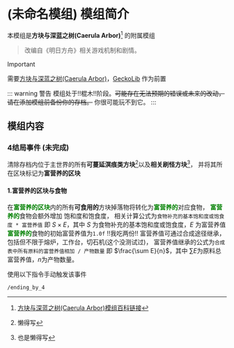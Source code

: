 # (未命名模组) 模组简介
本模组是**方块与深蓝之树(Caerula Arbor)**[^1] 的附属模组

> 改编自《明日方舟》相关游戏机制和剧情。

[^1]: [方块与深蓝之树(Caerula Arbor)模组百科链接](https://www.mcmod.cn/class/19586.html "方块与深蓝之树(Caerula Arbor)")

> [!important]
> 需要[方块与深蓝之树(Caerula Arbor)](https://www.mcmod.cn/class/19586.html "方块与深蓝之树(Caerula Arbor)")，[GeckoLib](https://www.mcmod.cn/class/3232.html "GeckoLib") 作为前置

::: warning 警告
模组处于!!棍木!!阶段。~~可能存在无法预期的错误或未来的改动，请在添加模组前备份你的存档。~~ 你很可能玩不到它。
:::

## 模组内容
### 4结局事件 (未完成)

清除存档内位于主世界的所有**可蔓延溟痕类方块**[^2]以及**相关刷怪方块**[^3]，
并将其所在区块标记为**富营养的区块**

[^2]: 懒得写
[^3]: 也是懒得写

#### 1.富营养的区块与食物

在<span style="color: green; font-weight: bold;">富营养的区块</span>内的所有**可食用的**方块掉落物将转化为<span style="color: green; font-weight: bold;">富营养的</span>对应食物，
<span style="color: green; font-weight: bold;">富营养的</span>食物会额外增加 饱和度和饱食度，
相关计算公式为`食物补充的基本饱和度或饱食度 * 富营养值` 即 $S \times E$，其中 $S$ 为食物补充的基本饱和度或饱食度，$E$ 为富营养值
<span style="color: green; font-weight: bold;">富营养的</span>食物的初始富营养值为`1.0f` !!我吃两份!!
富营养值可通过合成途径继承，包括但不限于熔炉，工作台，切石机(这个没测试过)，
富营养值继承的公式为`合成表中所有原料的富营养值相加 / 产物数量` 即 $\frac{\sum E}{n}$，其中 $\sum E$为原料总富营养值，$n$为产物数量。

使用以下指令手动触发该事件
```
/ending_by_4
```